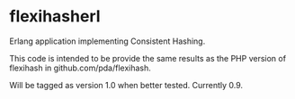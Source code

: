 flexihasherl
============

Erlang application implementing Consistent Hashing.

This code is intended to be provide the same results as the PHP
version of flexihash in github.com/pda/flexihash.

Will be tagged as version 1.0 when better tested. Currently 0.9.
